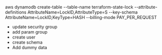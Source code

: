 
aws dynamodb create-table --table-name terraform-state-lock --attribute-definitions AttributeName=LockID,AttributeType=S --key-schema AttributeName=LockID,KeyType=HASH --billing-mode PAY_PER_REQUEST


- update security group
- add param group
- create user
- create schema
- Add dummy data
